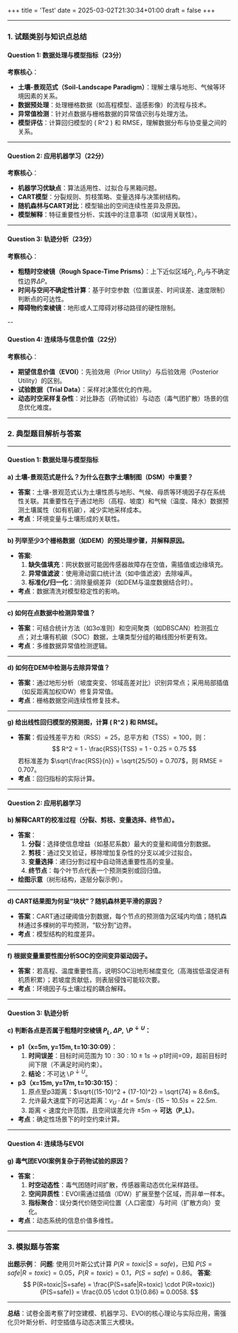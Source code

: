 +++
title = 'Test'
date = 2025-03-02T21:30:34+01:00
draft = false
+++

---

### **1. 试题类别与知识点总结**

#### **Question 1: 数据处理与模型指标（23分）**
**考察核心**：
- **土壤-景观范式（Soil-Landscape Paradigm）**：理解土壤与地形、气候等环境因素的关系。
- **数据预处理**：处理栅格数据（如高程模型、遥感影像）的流程与技术。
- **异常值检测**：针对点数据与栅格数据的异常值识别与处理方法。
- **模型评估**：计算回归模型的 \( R^2 \) 和 RMSE，理解数据分布与协变量之间的关系。

---

#### **Question 2: 应用机器学习（22分）**
**考察核心**：
- **机器学习优缺点**：算法适用性、过拟合与黑箱问题。
- **CART模型**：分裂规则、剪枝策略、变量选择与决策树结构。
- **随机森林与CART对比**：模型输出的空间连续性差异及原因。
- **模型解释**：特征重要性分析、实践中的注意事项（如误用关联性）。

---

#### **Question 3: 轨迹分析（23分）**
**考察核心**：
- **粗糙时空棱镜（Rough Space-Time Prisms）**：上下近似区域$P_L, P_U$与不确定性边界$\Delta P$。
- **时间与空间不确定性计算**：基于时空参数（位置误差、时间误差、速度限制）判断点的可达性。
- **障碍物约束棱镜**：地形或人工障碍对移动路径的硬性限制。

--

#### **Question 4: 连续场与信息价值（22分）**
**考察核心**：
- **期望信息价值（EVOI）**：先验效用（Prior Utility）与后验效用（Posterior Utility）的区别。
- **试验数据（Trial Data）**：采样对决策优化的作用。
- **动态时空采样复杂性**：对比静态（药物试验）与动态（毒气团扩散）场景的信息优化难度。

---

### **2. 典型题目解析与答案**

---

#### **Question 1: 数据处理与模型指标**
**a) 土壤-景观范式是什么？为什么在数字土壤制图（DSM）中重要？**
- **答案**：土壤-景观范式认为土壤性质与地形、气候、母质等环境因子存在系统性关联。其重要性在于通过地形（高程、坡度）和气候（温度、降水）数据预测土壤属性（如有机碳），减少实地采样成本。
- **考点**：环境变量与土壤形成的关联性。

---

**b) 列举至少3个栅格数据（如DEM）的预处理步骤，并解释原因。**
- **答案**:
  1. **缺失值填充**：网状数据可能因传感器故障存在空值，需插值或边缘填充。
  2. **异常值滤波**：使用滑动窗口统计法（如中值滤波）去除噪声。
  3. **标准化/归一化**：消除量纲差异（如DEM与温度数据结合时）。
- **考点**：数据清洗对模型稳定性的影响。

---

**c) 如何在点数据中检测异常值？**
- **答案**：可结合统计方法（如3σ准则）和空间聚类（如DBSCAN）检测孤立点；对土壤有机碳（SOC）数据，土壤类型分组的箱线图分析更有效。
- **考点**：多维数据异常值检测逻辑。

---

**d) 如何在DEM中检测与去除异常值？**
- **答案**：通过地形分析（坡度突变、邻域高差对比）识别异常点；采用局部插值（如反距离加权IDW）修复异常值。
- **考点**：栅格数据空间连续性修复技术。

---

**g) 给出线性回归模型的预测图，计算 \( R^2 \) 和 RMSE。**
- **答案**：假设残差平方和（RSS）= 25，总平方和（TSS）= 100，则：
$$
  R^2 = 1 - \frac{RSS}{TSS} = 1 - 0.25 = 0.75
$$
  若标准差为 $\sqrt{\frac{RSS}{n}} = \sqrt{25/50} = 0.707$，则 RMSE = 0.707。
- **考点**：回归指标的实际计算。

---

#### **Question 2: 应用机器学习**
**b) 解释CART的校准过程（分裂、剪枝、变量选择、终节点）。**
- **答案**：
  1. **分裂**：选择使信息增益（如基尼系数）最大的变量和阈值分割数据。
  2. **剪枝**：通过交叉验证，移除增加复杂性的分支以减少过拟合。
  3. **变量选择**：递归分割过程中自动筛选重要性高的变量。
  4. **终节点**：每个叶节点代表一个预测类别或回归值。
- **绘图示意**（树形结构，逐层分裂示例）。

---

**d) CART结果图为何呈“块状”？随机森林更平滑的原因？**
- **答案**：CART通过硬阈值分割数据，每个节点的预测值为区域内均值；随机森林通过多棵树的平均预测，“软分割”边界。
- **考点**：模型结构的粒度差异。

---

**f) 根据变量重要性图分析SOC的空间变异驱动因子。**
- **答案**：若高程、温度重要性高，说明SOC沿地形梯度变化（高海拔低温促进有机质积累）；若坡度贡献低，则表层侵蚀可能较次要。
- **考点**：环境因子与土壤过程的耦合解释。

---

#### **Question 3: 轨迹分析**
**c) 判断各点是否属于粗糙时空棱镜 $P_L, \Delta P, \backslash P^{\downarrow U}$：**
- **p1（x=5m, y=15m, t=10:30:09）**：
  1. **时间误差**：目标时间范围为 $10:30:10 ± 1s$ → p1时间=09，超前目标时间下限（不满足时间约束）。
  2. **结论**：不可达$\backslash P^{\downarrow U}$。
- **p3（x=15m, y=17m, t=10:30:15）**：
  1. 原点至p3距离：$\sqrt{(15-10)^2 + (17-10)^2} = \sqrt{74} ≈ 8.6m$。
  2. 允许最大速度下的可达距离：$v_U \cdot \Delta t = 5m/s \cdot (15-10.5)s = 22.5m$.
  3. 距离 < 速度允许范围，且空间误差允许 ±5m → **可达（P_L）**。
- **考点**：确定性场景下的时空约束计算。

---

#### **Question 4: 连续场与EVOI**
**g) 毒气团EVOI案例复杂于药物试验的原因？**
- **答案**：
  1. **时空动态性**：毒气团随时间扩散，传感器需动态优化采样路径。
  2. **空间异质性**：EVOI需通过插值（IDW）扩展至整个区域，而非单一样本。
  3. **指标聚合**：误分类代价随空间位置（人口密度）与时间（扩散方向）变化。
- **考点**：动态系统的信息价值多维性。

---

### **3. 模拟题与答案**
**出题示例**：
**问题**: 使用贝叶斯公式计算 $P(R=toxic|S=safe)$，已知 $P(S=safe|R=toxic)=0.05$，$P(R=toxic)=0.1$，$P(S=safe)=0.86$。
**答案**:
$$
P(R=toxic|S=safe) = \frac{P(S=safe|R=toxic) \cdot P(R=toxic)}{P(S=safe)} = \frac{0.05 \cdot 0.1}{0.86} ≈ 0.0058.
$$

---

**总结**：试卷全面考察了时空建模、机器学习、EVOI的核心理论与实际应用，需强化贝叶斯分析、时空插值与动态决策三大模块。
